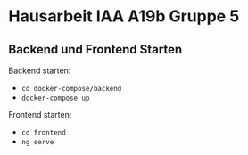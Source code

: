 # Hausarbeit IAA A19b Gruppe 5

## Backend und Frontend Starten

Backend starten:

- `cd docker-compose/backend`
- `docker-compose up`

Frontend starten:

- `cd frontend`
- `ng serve`
